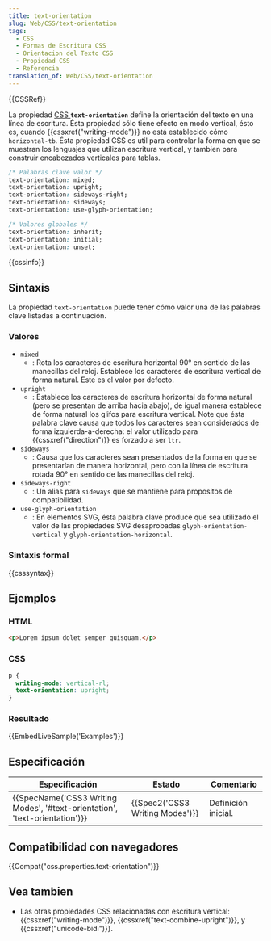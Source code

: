 ```yaml
---
title: text-orientation
slug: Web/CSS/text-orientation
tags:
  - CSS
  - Formas de Escritura CSS
  - Orientacion del Texto CSS
  - Propiedad CSS
  - Referencia
translation_of: Web/CSS/text-orientation
---
```

{{CSSRef}}

La propiedad [CSS ](/es/docs/Web/CSS)**`text-orientation`** define la orientación del texto en una línea de escritura. Ésta propiedad sólo tiene efecto en modo vertical, ésto es, cuando {{cssxref("writing-mode")}} no está establecido cómo `horizontal-tb`. Ésta propiedad CSS es util para controlar la forma en que se muestran los lenguajes que utilizan escritura vertical, y tambien para construir encabezados verticales para tablas.

```css
/* Palabras clave valor */
text-orientation: mixed;
text-orientation: upright;
text-orientation: sideways-right;
text-orientation: sideways;
text-orientation: use-glyph-orientation;

/* Valores globales */
text-orientation: inherit;
text-orientation: initial;
text-orientation: unset;
```

{{cssinfo}}

## Sintaxis

La propiedad `text-orientation` puede tener cómo valor una de las palabras clave listadas a continuación.

### Valores

- `mixed`
  - : Rota los caracteres de escritura horizontal 90° en sentido de las manecillas del reloj. Establece los caracteres de escritura vertical de forma natural. Este es el valor por defecto.
- `upright`
  - : Establece los caracteres de escritura horizontal de forma natural (pero se presentan de arriba hacia abajo), de igual manera establece de forma natural los glifos para escritura vertical. Note que ésta palabra clave causa que todos los caracteres sean considerados de forma izquierda-a-derecha: el valor utilizado para {{cssxref("direction")}} es forzado a ser `ltr`.
- `sideways`
  - : Causa que los caracteres sean presentados de la forma en que se presentarían de manera horizontal, pero con la línea de escritura rotada 90° en sentido de las manecillas del reloj.
- `sideways-right`
  - : Un alias para `sideways` que se mantiene para propositos de compatibilidad.
- `use-glyph-orientation`
  - : En elementos SVG, ésta palabra clave produce que sea utilizado el valor de las propiedades SVG desaprobadas `glyph-orientation-vertical` y `glyph-orientation-horizontal`.

### Sintaxis formal

{{csssyntax}}

## Ejemplos

### HTML

```html
<p>Lorem ipsum dolet semper quisquam.</p>
```

### CSS

```css
p {
  writing-mode: vertical-rl;
  text-orientation: upright;
}
```

### Resultado

{{EmbedLiveSample('Examples')}}

## Especificación

| Especificación                                                                                       | Estado                                   | Comentario          |
| ---------------------------------------------------------------------------------------------------- | ---------------------------------------- | ------------------- |
| {{SpecName('CSS3 Writing Modes', '#text-orientation', 'text-orientation')}} | {{Spec2('CSS3 Writing Modes')}} | Definición inicial. |

## Compatibilidad con navegadores

{{Compat("css.properties.text-orientation")}}

## Vea tambien

- Las otras propiedades CSS relacionadas con escritura vertical: {{cssxref("writing-mode")}}, {{cssxref("text-combine-upright")}}, y {{cssxref("unicode-bidi")}}.
